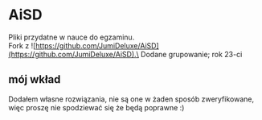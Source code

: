 # AiSD 

Pliki przydatne w nauce do egzaminu.\
Fork z ![https://github.com/JumiDeluxe/AiSD](https://github.com/JumiDeluxe/AiSD).\
Dodane grupowanie; rok 23-ci

## mój wkład

Dodałem własne rozwiązania, nie są one w żaden sposób zweryfikowane, więc proszę nie spodziewać się że będą poprawne :)
